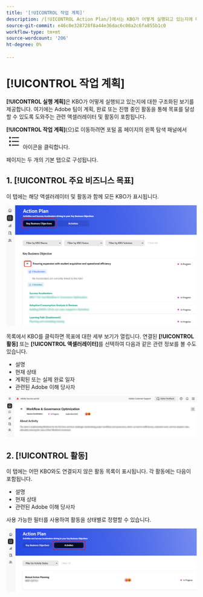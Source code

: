 ```yaml
---
title: '[!UICONTROL 작업 계획]'
description: /[!UICONTROL Action Plan/]에서는 KBO가 어떻게 실행되고 있는지에 대한 구조화된 보기를 제공합니다. 여기에는 Adobe 팀이 계획, 완료 또는 진행 중인 활동을 통해 목표를 달성할 수 있도록 도와주는 관련 액셀러레이터 및 활동이 포함됩니다.
source-git-commit: e46c0e328728f8a44e36dac6c08a2c6fa855b1c0
workflow-type: tm+mt
source-wordcount: '206'
ht-degree: 0%

---
```



# [!UICONTROL 작업 계획]

**[!UICONTROL 실행 계획]**&#x200B;은 KBO가 어떻게 실행되고 있는지에 대한 구조화된 보기를 제공합니다. 여기에는 Adobe 팀이 계획, 완료 또는 진행 중인 활동을 통해 목표를 달성할 수 있도록 도와주는 관련 액셀러레이터 및 활동이 포함됩니다.

**[!UICONTROL 작업 계획]**(으)로 이동하려면 포털 홈 페이지의 왼쪽 탐색 패널에서 ![작업 계획 아이콘](/help/adobe-success-portal/assets/action-plan-icon.png) 아이콘을 클릭합니다.

페이지는 두 개의 기본 탭으로 구성됩니다.

## &#x200B;1. [!UICONTROL 주요 비즈니스 목표]

이 탭에는 해당 액셀러레이터 및 활동과 함께 모든 KBO가 표시됩니다.

![action-plan-kbo-tab](/help/adobe-success-portal/assets/action-plan-kbo-tab.png)

목록에서 KBO를 클릭하면 목표에 대한 세부 보기가 열립니다. 연결된 **[!UICONTROL 활동]** 또는 **[!UICONTROL 액셀러레이터]**&#x200B;를 선택하여 다음과 같은 관련 정보를 볼 수도 있습니다.

* 설명
* 현재 상태
* 계획된 또는 실제 완료 일자
* 관련된 Adobe 이해 당사자

![action-plan-kbo-tab-about-activity](/help/adobe-success-portal/assets/action-plan-kbo-tab-about-activity.png)

## &#x200B;2. [!UICONTROL 활동]

이 탭에는 어떤 KBO와도 연결되지 않은 활동 목록이 표시됩니다. 각 활동에는 다음이 포함됩니다.

* 설명
* 현재 상태
* 관련된 Adobe 이해 당사자

사용 가능한 필터를 사용하여 활동을 상태별로 정렬할 수 있습니다.

![action-plan-activity-tab](/help/adobe-success-portal/assets/action-plan-activity-tab.png)
